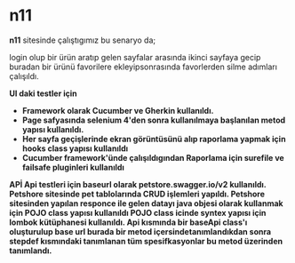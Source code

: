 # n11

<b>n11</b> sitesinde çalıştıgımız bu senaryo da;
<p>login olup bir ürün aratıp gelen sayfalar arasında ikinci sayfaya gecip</br>
buradan bir ürünü favorilere ekleyipsonrasında favorlerden silme adımları çalışıldı.</p>

<strong>UI daki testler için</strong>
<b>
* Framework olarak Cucumber ve Gherkin kullanıldı.</br>
* Page safyasında selenium 4'den sonra kullanılmaya başlanılan metod yapısı kullanıldı.</br>
* Her sayfa geçişlerinde ekran görüntüsünü alıp raporlama yapmak için hooks class yapısı kullanıldı</br>
* Cucumber framework'ünde çalışıldıgından Raporlama için surefile ve failsafe pluginleri kullanıldı </b>

<strong>APİ 
Api testleri için baseurl olarak petstore.swagger.io/v2 kullanıldı.
Petshore sitesinde pet tablolarında CRUD işlemleri yapıldı.
Petshore sitesinden yapılan responce ile gelen datayı java objesi olarak kullanmak için POJO class yapısı kullanıldı
POJO class icinde syntex yapısı için lombok kütüphanesi kullanıldı.
Api kısmında bir baseApi class'ı oluşturulup base url burada bir metod içersindetanımlandıkdan sonra stepdef kısmındaki tanımlanan tüm spesifkasyonlar bu metod üzerinden tanımlandı.


